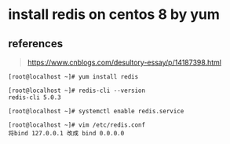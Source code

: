 # install redis on centos 8 by yum

## references

> https://www.cnblogs.com/desultory-essay/p/14187398.html



```
[root@localhost ~]# yum install redis

[root@localhost ~]# redis-cli --version
redis-cli 5.0.3

[root@localhost ~]# systemctl enable redis.service

[root@localhost ~]# vim /etc/redis.conf
将bind 127.0.0.1 改成 bind 0.0.0.0
```


